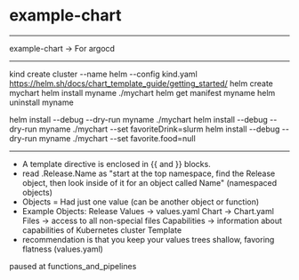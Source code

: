 # example-chart

---

example-chart -> For argocd

---
kind create cluster --name helm --config kind.yaml
https://helm.sh/docs/chart_template_guide/getting_started/
helm create mychart
helm install myname ./mychart
helm get manifest myname
helm uninstall myname

helm install --debug --dry-run myname ./mychart
helm install --debug --dry-run myname ./mychart --set favoriteDrink=slurm
helm install --debug --dry-run myname ./mychart --set favorite.food=null




---
- A template directive is enclosed in {{ and }} blocks.
- read .Release.Name as "start at the top namespace, find the Release object, then look inside of it for an object called Name" (namespaced objects)
- Objects = Had just one value (can be another object or function)
- Example Objects:
    Release
    Values -> values.yaml
    Chart -> Chart.yaml
    Files -> access to all non-special files
    Capabilities -> information about capabilities of Kubernetes cluster
    Template
-  recommendation is that you keep your values trees shallow, favoring flatness (values.yaml)

paused at functions_and_pipelines